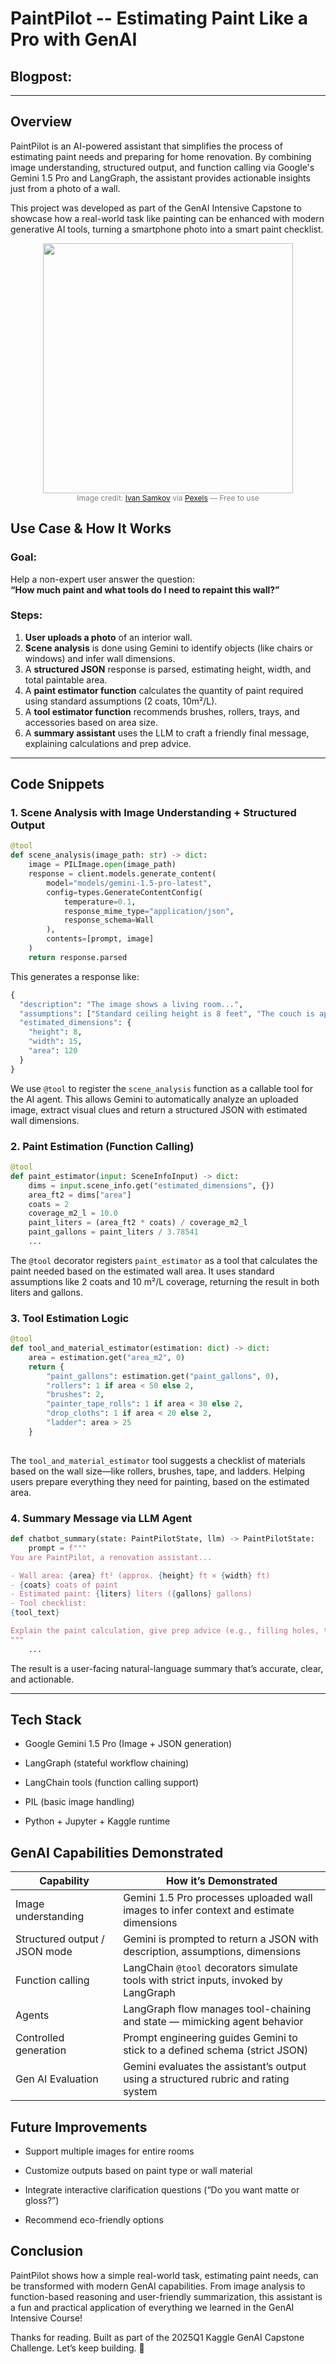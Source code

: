 # **PaintPilot** -- Estimating Paint Like a Pro with GenAI
## Blogpost:

---

## Overview

PaintPilot is an AI-powered assistant that simplifies the process of estimating paint needs and preparing for home renovation. By combining image understanding, structured output, and function calling via Google's Gemini 1.5 Pro and LangGraph, the assistant provides actionable insights just from a photo of a wall.

This project was developed as part of the GenAI Intensive Capstone to showcase how a real-world task like painting can be enhanced with modern generative AI tools, turning a smartphone photo into a smart paint checklist.


<p align="center">
  <img src="../sup_imgs/pexels-ivan-samkov-5798974_comp1.jpg" width="400"><br>
  <span style="font-size: 12px; color: gray;">
    Image credit: <a href="https://www.pexels.com/@ivan-samkov/">Ivan Samkov</a> via <a href="https://www.pexels.com">Pexels</a> — Free to use
  </span>
</p>

## Use Case & How It Works

### Goal:
Help a non-expert user answer the question:  
**“How much paint and what tools do I need to repaint this wall?”**

### Steps:
1. **User uploads a photo** of an interior wall.
2. **Scene analysis** is done using Gemini to identify objects (like chairs or windows) and infer wall dimensions.
3. A **structured JSON** response is parsed, estimating height, width, and total paintable area.
4. A **paint estimator function** calculates the quantity of paint required using standard assumptions (2 coats, 10m²/L).
5. A **tool estimator function** recommends brushes, rollers, trays, and accessories based on area size.
6. A **summary assistant** uses the LLM to craft a friendly final message, explaining calculations and prep advice.

---

## Code Snippets

### 1. Scene Analysis with Image Understanding + Structured Output

```python
@tool
def scene_analysis(image_path: str) -> dict:
    image = PILImage.open(image_path)
    response = client.models.generate_content(
        model="models/gemini-1.5-pro-latest",
        config=types.GenerateContentConfig(
            temperature=0.1,
            response_mime_type="application/json",
            response_schema=Wall
        ),
        contents=[prompt, image]
    )
    return response.parsed
```

This generates a response like:

```python
{
  "description": "The image shows a living room...",
  "assumptions": ["Standard ceiling height is 8 feet", "The couch is approximately 6 feet long"],
  "estimated_dimensions": {
    "height": 8,
    "width": 15,
    "area": 120
  }
}

``` 

We use `@tool` to register the `scene_analysis` function as a callable tool for the AI agent. This allows Gemini to automatically analyze an uploaded image, extract visual clues and return a structured JSON with estimated wall dimensions.

### 2. Paint Estimation (Function Calling)

```python
@tool
def paint_estimator(input: SceneInfoInput) -> dict:
    dims = input.scene_info.get("estimated_dimensions", {})
    area_ft2 = dims["area"]
    coats = 2
    coverage_m2_l = 10.0
    paint_liters = (area_ft2 * coats) / coverage_m2_l
    paint_gallons = paint_liters / 3.78541
    ...
```
    
The `@tool` decorator registers `paint_estimator` as a tool that calculates the paint needed based on the estimated wall area. It uses standard assumptions like 2 coats and 10 m²/L coverage, returning the result in both liters and gallons.

### 3. Tool Estimation Logic

```python
@tool
def tool_and_material_estimator(estimation: dict) -> dict:
    area = estimation.get("area_m2", 0)
    return {
        "paint_gallons": estimation.get("paint_gallons", 0),
        "rollers": 1 if area < 50 else 2,
        "brushes": 2,
        "painter_tape_rolls": 1 if area < 30 else 2,
        "drop_cloths": 1 if area < 20 else 2,
        "ladder": area > 25
    }
    
```
 


The `tool_and_material_estimator` tool suggests a checklist of materials based on the wall size—like rollers, brushes, tape, and ladders. Helping users prepare everything they need for painting, based on the estimated area.

### 4. Summary Message via LLM Agent


```python
def chatbot_summary(state: PaintPilotState, llm) -> PaintPilotState:
    prompt = f"""
You are PaintPilot, a renovation assistant...

- Wall area: {area} ft² (approx. {height} ft × {width} ft)
- {coats} coats of paint
- Estimated paint: {liters} liters ({gallons} gallons)
- Tool checklist:
{tool_text}

Explain the paint calculation, give prep advice (e.g., filling holes, taping edges), and be beginner-friendly.
"""
    ...
```

The result is a user-facing natural-language summary that’s accurate, clear, and actionable.


---

## Tech Stack
* Google Gemini 1.5 Pro (Image + JSON generation)

* LangGraph (stateful workflow chaining)

* LangChain tools (function calling support)

* PIL (basic image handling)

* Python + Jupyter + Kaggle runtime


## GenAI Capabilities Demonstrated
| Capability                  | How it’s Demonstrated                                                                 |
|----------------------------|----------------------------------------------------------------------------------------|
| Image understanding         | Gemini 1.5 Pro processes uploaded wall images to infer context and estimate dimensions |
| Structured output / JSON mode | Gemini is prompted to return a JSON with description, assumptions, dimensions         |
| Function calling            | LangChain `@tool` decorators simulate tools with strict inputs, invoked by LangGraph  |
| Agents                      | LangGraph flow manages tool-chaining and state — mimicking agent behavior             |
| Controlled generation       | Prompt engineering guides Gemini to stick to a defined schema (strict JSON)           |
| Gen AI Evaluation           | Gemini evaluates the assistant’s output using a structured rubric and rating system   |



## Future Improvements
* Support multiple images for entire rooms

* Customize outputs based on paint type or wall material

* Integrate interactive clarification questions (“Do you want matte or gloss?”)

* Recommend eco-friendly options


## Conclusion
PaintPilot shows how a simple real-world task, estimating paint needs, can be transformed with modern GenAI capabilities. From image analysis to function-based reasoning and user-friendly summarization, this assistant is a fun and practical application of everything we learned in the GenAI Intensive Course!

Thanks for reading. Built as part of the 2025Q1 Kaggle GenAI Capstone Challenge. Let’s keep building. 🚀


